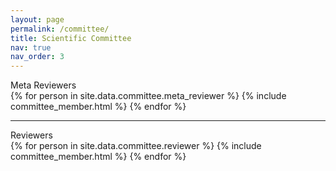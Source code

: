 ```yaml
---
layout: page
permalink: /committee/
title: Scientific Committee
nav: true
nav_order: 3
---
```

<div class="person_group_title">
    Meta Reviewers
</div>

<div>
{% for person in site.data.committee.meta_reviewer %}
    {% include committee_member.html %}
{% endfor %}
</div>

----------------------------------
<div class="person_group_title">
    Reviewers
</div>

<div>
{% for person in site.data.committee.reviewer %}
    {% include committee_member.html %}
{% endfor %}
</div>